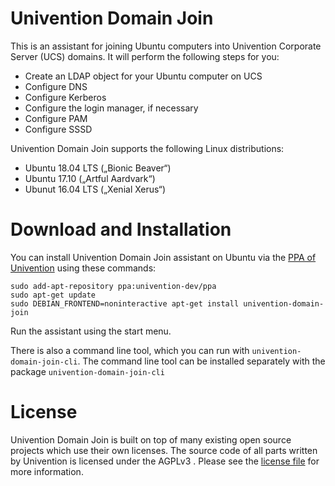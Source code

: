 # Univention Domain Join

This is an assistant for joining Ubuntu computers into Univention Corporate
Server (UCS) domains. It will perform the following steps for you:

- Create an LDAP object for your Ubuntu computer on UCS
- Configure DNS
- Configure Kerberos
- Configure the login manager, if necessary
- Configure PAM
- Configure SSSD

Univention Domain Join supports the following Linux distributions:

- Ubuntu 18.04 LTS („Bionic Beaver“)
- Ubuntu 17.10 („Artful Aardvark“)
- Ubunut 16.04 LTS („Xenial Xerus“)

# Download and Installation

You can install Univention Domain Join assistant on Ubuntu via the [PPA of
Univention](https://launchpad.net/~univention-dev/+archive/ubuntu/ppa) using
these commands:

```shell
sudo add-apt-repository ppa:univention-dev/ppa
sudo apt-get update
sudo DEBIAN_FRONTEND=noninteractive apt-get install univention-domain-join
```

Run the assistant using the start menu. 

There is also a command line tool, which you can run with
`univention-domain-join-cli`. The command line tool
can be installed separately with the package `univention-domain-join-cli`

# License

Univention Domain Join is built on top of many existing open source projects
which use their own licenses. The source code of all parts written by
Univention is licensed under the AGPLv3 . Please see the
[license file](./LICENSE) for more information.
